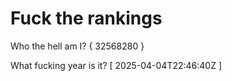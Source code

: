 # Fuck the rankings

Who the hell am I?
{ 32568280 }

What fucking year is it?
[ 2025-04-04T22:46:40Z ]
